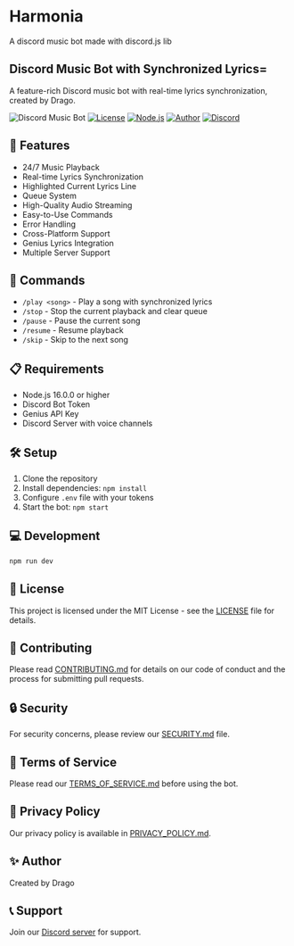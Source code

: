 # Harmonia

A discord music bot made with discord.js lib

## Discord Music Bot with Synchronized Lyrics=

A feature-rich Discord music bot with real-time lyrics synchronization, created by Drago.

![Discord Music Bot](https://img.shields.io/badge/Discord-Music%20Bot-7289DA)
[![License](https://img.shields.io/badge/license-MIT-blue.svg)](LICENSE)
[![Node.js](https://img.shields.io/badge/node-%3E%3D%2016.0.0-brightgreen)](https://nodejs.org/)
[![Author](https://img.shields.io/badge/author-Drago-purple)](https://github.com/Drago)
[![Discord](https://img.shields.io/badge/Discord-Join%20Server-7289DA)](https://discord.gg/your-server)

## 🌟 Features

- 24/7 Music Playback
- Real-time Lyrics Synchronization
- Highlighted Current Lyrics Line
- Queue System
- High-Quality Audio Streaming
- Easy-to-Use Commands
- Error Handling
- Cross-Platform Support
- Genius Lyrics Integration
- Multiple Server Support

## 🚀 Commands

- `/play <song>` - Play a song with synchronized lyrics
- `/stop` - Stop the current playback and clear queue
- `/pause` - Pause the current song
- `/resume` - Resume playback
- `/skip` - Skip to the next song

## 📋 Requirements

- Node.js 16.0.0 or higher
- Discord Bot Token
- Genius API Key
- Discord Server with voice channels

## 🛠️ Setup

1. Clone the repository
2. Install dependencies: `npm install`
3. Configure `.env` file with your tokens
4. Start the bot: `npm start`

## 💻 Development

```bash
npm run dev
```

## 📜 License

This project is licensed under the MIT License - see the [LICENSE](LICENSE) file for details.

## 🤝 Contributing

Please read [CONTRIBUTING.md](CONTRIBUTING.md) for details on our code of conduct and the process for submitting pull requests.

## 🔒 Security

For security concerns, please review our [SECURITY.md](SECURITY.md) file.

## 📄 Terms of Service

Please read our [TERMS_OF_SERVICE.md](TERMS_OF_SERVICE.md) before using the bot.

## 🔏 Privacy Policy

Our privacy policy is available in [PRIVACY_POLICY.md](PRIVACY_POLICY.md).

## ✨ Author

Created by Drago

## 📞 Support

Join our [Discord server](https://discord.gg/your-server) for support.
